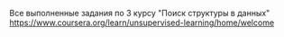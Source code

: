 Все выполненные задания по 3 курсу "Поиск структуры в данных"
https://www.coursera.org/learn/unsupervised-learning/home/welcome

